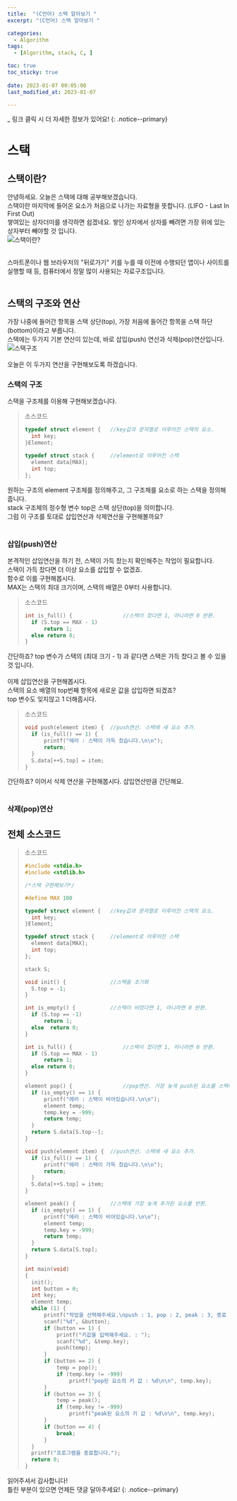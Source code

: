 ```yaml
---
title:  "(C언어) 스택 알아보기 " 
excerpt: "(C언어) 스택 알아보기 "

categories:
  - Algorithm
tags:
  - [Algorithm, stack, C, ]

toc: true
toc_sticky: true
 
date: 2023-01-07 00:05:00
last_modified_at: 2023-01-07

---
```

_ 링크 클릭 시 더 자세한 정보가 있어요!
{: .notice--primary} 

# 스택

## 스택이란?

안녕하세요. 오늘은 스택에 대해 공부해보겠습니다.<br>
스택이란 마지막에 들어온 요소가 처음으로 나가는 자료형을 뜻합니다. (LIFO - Last In First Out)<br>
쌓여있는 상자더미를 생각하면 쉽겠네요. 쌓인 상자에서 상자를 빼려면 가장 위에 있는 상자부터 빼야할 것 입니다.<br>
![스택이란?](/assets/images/Algorithm/Stack/image1.png "스택 소개 이미지")<br><br>

스마트폰이나 웹 브라우저의 "뒤로가기" 키를 누를 때 이전에 수행되던 앱이나 사이트를 실행할 때 등, 컴퓨터에서 정말 많이 사용되는 자료구조입니다.<br><br>

## 스택의 구조와 연산

가장 나중에 들어간 항목을 스택 상단(top), 가장 처음에 들어간 항목을 스택 하단(bottom)이라고 부릅니다.<br>
스택에는 두가지 기본 연산이 있는데, 바로 삽입(push) 연산과 삭제(pop)연산입니다.<br>
![스택구조](/assets/images/Algorithm/Stack/image2.png "스택 구조와 연산 이미지")<br><br>
오늘은 이 두가지 연산을 구현해보도록 하겠습니다.

### 스택의 구조

스택을 구조체를 이용해 구현해보겠습니다.<br>

>소스코드
>```cpp
>typedef struct element {	//key값과 문자열로 이루어진 스택의 요소.
>	int key;
>}Element;
>
>typedef struct stack {		//element로 이루어진 스택
>	element data[MAX];
>	int top;
>};
>```

원하는 구조의 element 구조체를 정의해주고, 그 구조체를 요소로 하는 스택을 정의해줍니다.<br>
stack 구조체의 정수형 변수 top은 스택 상단(top)을 의미합니다.<br>
그럼 이 구조를 토대로 삽입연산과 삭제연산을 구현해볼까요?<br><br>

### 삽입(push)연산

본격적인 삽입연산을 하기 전, 스택이 가득 찼는지 확인해주는 작업이 필요합니다.<br>
스택이 가득 찼다면 더 이상 요소를 삽입할 수 없겠죠.<br>
함수로 이를 구현해봅시다.<br>
MAX는 스택의 최대 크기이며, 스택의 배열은 0부터 사용합니다.<br>

>소스코드
>```cpp
>int is_full() {				//스택이 찼다면 1, 아니라면 0 반환.
>	if (S.top == MAX - 1)
>		return 1;
>	else return 0;
>}
>```


간단하죠? top 변수가 스택의 (최대 크기 - 1) 과 같다면 스택은 가득 찼다고 볼 수 있을 것 입니다.<br><br>
이제 삽입연산을 구현해봅시다.<br>
스택의 요소 배열의 top번째 항목에 새로운 값을 삽입하면 되겠죠?<br>
top 변수도 잊지않고 1 더해줍시다.<br>

>소스코드
>```cpp
>void push(element item) {	//push연산. 스택에 새 요소 추가.
>	if (is_full() == 1) {
>		printf("에러 : 스택이 가득 찼습니다.\n\n");
>		return;
>	}
>	S.data[++S.top] = item;
>}
>```

간단하죠? 이어서 삭제 연산을 구현해봅시다. 삽입연산만큼 간단해요.<br><br>

### 삭제(pop)연산





## 전체 소스코드

>소스코드
>```cpp
>#include <stdio.h>
>#include <stdlib.h>
>
>/*스택 구현해보기*/
>
>#define MAX 100
>
>typedef struct element {	//key값과 문자열로 이루어진 스택의 요소.
>	int key;
>}Element;
>
>typedef struct stack {		//element로 이루어진 스택
>	element data[MAX];
>	int top;
>};
>
>stack S;
>
>void init() {				//스택을 초기화
>	S.top = -1;
>}
>
>int is_empty() {			//스택이 비었다면 1, 아니라면 0 반환.
>	if (S.top == -1)
>		return 1;
>	else  return 0;
>}
>
>int is_full() {				//스택이 찼다면 1, 아니라면 0 반환.
>	if (S.top == MAX - 1)
>		return 1;
>	else return 0;
>}
>
>element pop() {				//pop연산. 가장 늦게 push된 요소를 스택에서 지우며 반환.
>	if (is_empty() == 1) {
>		printf("에러 : 스택이 비어있습니다.\n\n");
>		element temp;
>		temp.key = -999;
>		return temp;
>	}
>	return S.data[S.top--];
>}
>
>void push(element item) {	//push연산. 스택에 새 요소 추가.
>	if (is_full() == 1) {
>		printf("에러 : 스택이 가득 찼습니다.\n\n");
>		return;
>	}
>	S.data[++S.top] = item;
>}
>
>element peak() {			//스택에 가장 늦게 추가된 요소를 반환.
>	if (is_empty() == 1) {
>		printf("에러 : 스택이 비어있습니다.\n\n");
>		element temp;
>		temp.key = -999;
>		return temp;
>	}
>	return S.data[S.top];
>}
>
>int main(void)
>{
>	init();
>	int button = 0;
>	int key;
>	element temp;
>	while (1) {
>		printf("작업을 선택해주세요.\npush : 1, pop : 2, peak : 3, 종료 : 4 : ");
>		scanf("%d", &button);
>		if (button == 1) {
>			printf("키값을 입력해주세요. : ");
>			scanf("%d", &temp.key);
>			push(temp);
>		}
>		if (button == 2) {
>			temp = pop();
>			if (temp.key != -999)
>				printf("pop된 요소의 키 값 : %d\n\n", temp.key);
>		}
>		if (button == 3) {
>			temp = peak();
>			if (temp.key != -999)
>				printf("peak된 요소의 키 값 : %d\n\n", temp.key);
>		}
>		if (button == 4) {
>			break;
>		}
>	}
>	printf("프로그램을 종료합니다.");
>	return 0;
>}
>```

읽어주셔서 감사합니다! <br>틀린 부분이 있으면 언제든 댓글 달아주세요!
{: .notice--primary} 
